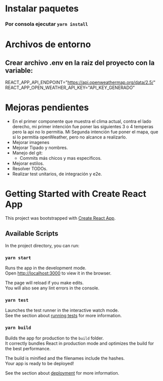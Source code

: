 # **Instalar paquetes**
### Por consola ejecutar `yarn install`

# **Archivos de entorno**
## Crear archivo .env en la raiz del proyecto con la variable:
REACT_APP_API_ENDPOINT="https://api.openweathermap.org/data/2.5/"
REACT_APP_OPEN_WEATHER_API_KEY="API_KEY_GENERADO"

# Mejoras pendientes
- En el primer componente que muestra el clima actual, contra el lado derecho, mi primer intención fue poner las siguientes 3 o 4 temperas pero la api no lo permitia. Mi Segunda intención fue poner el mapa, que si lo permitía openWeather, pero no alcance a realizarlo.
- Mejorar imagenes
- Mejorar Tipado y nombres.
- Manejo del git:
  - Commits más chicos y mas especificos.
- Mejorar estilos.
- Resolver TODOs.
- Realizar test unitarios, de integración y e2e.

# Getting Started with Create React App

This project was bootstrapped with [Create React App](https://github.com/facebook/create-react-app).

## Available Scripts

In the project directory, you can run:

### `yarn start`

Runs the app in the development mode.\
Open [http://localhost:3000](http://localhost:3000) to view it in the browser.

The page will reload if you make edits.\
You will also see any lint errors in the console.

### `yarn test`

Launches the test runner in the interactive watch mode.\
See the section about [running tests](https://facebook.github.io/create-react-app/docs/running-tests) for more information.

### `yarn build`

Builds the app for production to the `build` folder.\
It correctly bundles React in production mode and optimizes the build for the best performance.

The build is minified and the filenames include the hashes.\
Your app is ready to be deployed!

See the section about [deployment](https://facebook.github.io/create-react-app/docs/deployment) for more information.
